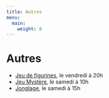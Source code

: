 ```yaml
---
title: Autres
menu:
  main:
    weight: 8
---
```

# Autres
  - [Jeu de figurines](Autres/figurines), le vendredi à 20h
  - [Jeu Mystère](Autres/jeu-mystere), le samedi à 10h
  - [Jonglage](Autres/jonglage), le samedi à 15h
